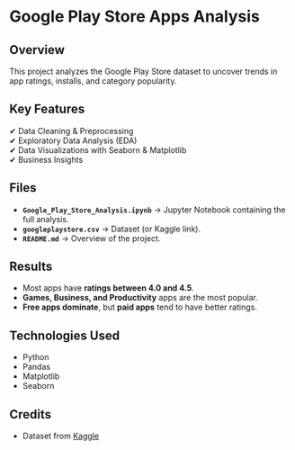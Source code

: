 # Google Play Store Apps Analysis

## Overview
This project analyzes the Google Play Store dataset to uncover trends in app ratings, installs, and category popularity.

## Key Features
✔ Data Cleaning & Preprocessing  
✔ Exploratory Data Analysis (EDA)  
✔ Data Visualizations with Seaborn & Matplotlib  
✔ Business Insights  

## Files
- **`Google_Play_Store_Analysis.ipynb`** → Jupyter Notebook containing the full analysis.
- **`googleplaystore.csv`** → Dataset (or Kaggle link).
- **`README.md`** → Overview of the project.

## Results
- Most apps have **ratings between 4.0 and 4.5**.
- **Games, Business, and Productivity** apps are the most popular.
- **Free apps dominate**, but **paid apps** tend to have better ratings.

## Technologies Used
- Python
- Pandas
- Matplotlib
- Seaborn

## Credits
- Dataset from [Kaggle](https://www.kaggle.com/lava18/google-play-store-apps)
